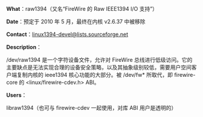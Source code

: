 **What**：raw1394（又名“FireWire 的 Raw IEEE1394 I/O 支持”）

**Date**：预定于 2010 年 5 月，最终在内核 v2.6.37 中被移除

**Contact**：linux1394-devel@lists.sourceforge.net

**Description**：

/dev/raw1394 是一个字符设备文件，允许对 FireWire 总线进行低级访问。它的主要缺点是无法实现合理的设备安全策略，以及其抽象级别较低，需要用户空间客户端复制内核的 ieee1394 核心功能的大部分。被 /dev/fw* 所取代，即 firewire-core 的 <linux/firewire-cdev.h> ABI。

**Users**：

libraw1394（也可与 firewire-cdev 一起使用，对库 ABI 用户是透明的）